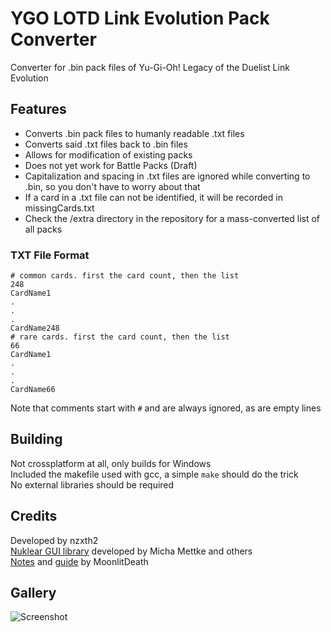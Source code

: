 # YGO LOTD Link Evolution Pack Converter
 Converter for .bin pack files of Yu-Gi-Oh! Legacy of the Duelist Link Evolution 

## Features
 - Converts .bin pack files to humanly readable .txt files
 - Converts said .txt files back to .bin files
 - Allows for modification of existing packs
 - Does not yet work for Battle Packs (Draft)
 - Capitalization and spacing in .txt files are ignored while converting to .bin, so you don't have to worry about that
 - If a card in a .txt file can not be identified, it will be recorded in missingCards.txt
 - Check the /extra directory in the repository for a mass-converted list of all packs
  
 ### TXT File Format
 ```
 # common cards. first the card count, then the list
 248
 CardName1
 .
 .
 .
 CardName248
 # rare cards. first the card count, then the list
 66
 CardName1
 .
 .
 .
 CardName66
 ```
  
 Note that comments start with `#` and are always ignored, as are empty lines
 
## Building
  Not crossplatform at all, only builds for Windows  
  Included the makefile used with gcc, a simple `make` should do the trick  
  No external libraries should be required

## Credits
 Developed by nzxth2  
 [Nuklear GUI library](https://github.com/Immediate-Mode-UI/Nuklear) developed by Micha Mettke and others  
 [Notes](https://github.com/MoonlitDeath/Legacy-of-the-Duelist-notes/wiki) and [guide](https://github.com/MoonlitDeath/Link-Evolution-Editing-Guide/wiki) by MoonlitDeath

## Gallery
 ![Screenshot](https://i.imgur.com/hKpsnQZ.png)